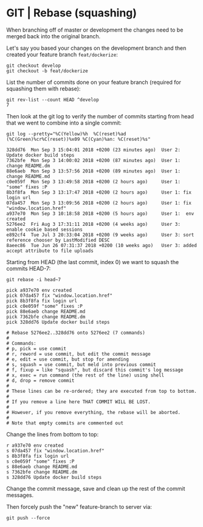 # GIT \| Rebase \(squashing\)

When branching off of master or development the changes need to be merged back into the original branch.

Let's say you based your changes on the development branch and then created your feature branch `feat/dockerize`:

```
git checkout develop
git checkout -b feat/dockerize
```

List the number of commits done on your feature branch \(required for squashing them with rebase\):

```
git rev-list --count HEAD ^develop
7
```

Then look at the git log to verify the number of commits starting from head that we went to combine into a single commit:

```
git log --pretty="%C(Yellow)%h  %C(reset)%ad (%C(Green)%cr%C(reset))%x09 %C(Cyan)%an: %C(reset)%s"

328dd76  Mon Sep 3 15:04:01 2018 +0200 (23 minutes ago)  User 2: Update docker build steps
7362bfe  Mon Sep 3 14:00:02 2018 +0200 (87 minutes ago)  User 1: change README.dm
88e6aeb  Mon Sep 3 13:57:56 2018 +0200 (89 minutes ago)  User 1: change README.md
c0e059f  Mon Sep 3 13:49:58 2018 +0200 (2 hours ago)     User 1: "some" fixes :P
8b3f8fa  Mon Sep 3 13:17:47 2018 +0200 (2 hours ago)     User 1: fix login url
07da457  Mon Sep 3 13:09:56 2018 +0200 (2 hours ago)     User 1: fix "window.location.href"
a937e70  Mon Sep 3 10:18:58 2018 +0200 (5 hours ago)     User 1:  env created
5276ee2  Fri Aug 3 17:31:11 2018 +0200 (4 weeks ago)     User 3: enable cookie based sessions
e892cf4  Tue Jul 3 20:33:04 2018 +0200 (9 weeks ago)     User 3: sort reference chooser by LastModified DESC
8aeec86  Tue Jun 26 07:31:37 2018 +0200 (10 weeks ago)   User 3: added accept attribute to file uploads
```

Starting from HEAD \(the last commit, index 0\) we want to squash the commits HEAD-7:

```
git rebase -i head~7

pick a937e70 env created
pick 07da457 fix "window.location.href"
pick 8b3f8fa fix login url
pick c0e059f "some" fixes :P
pick 88e6aeb change README.md
pick 7362bfe change README.dm
pick 328dd76 Update docker build steps

# Rebase 5276ee2..328dd76 onto 5276ee2 (7 commands)
#
# Commands:
# p, pick = use commit
# r, reword = use commit, but edit the commit message
# e, edit = use commit, but stop for amending
# s, squash = use commit, but meld into previous commit
# f, fixup = like "squash", but discard this commit's log message
# x, exec = run command (the rest of the line) using shell
# d, drop = remove commit
#
# These lines can be re-ordered; they are executed from top to bottom.
#
# If you remove a line here THAT COMMIT WILL BE LOST.
#
# However, if you remove everything, the rebase will be aborted.
#
# Note that empty commits are commented out
```

Change the lines from bottom to top:

```
r a937e70 env created
s 07da457 fix "window.location.href"
s 8b3f8fa fix login url
s c0e059f "some" fixes :P
s 88e6aeb change README.md
s 7362bfe change README.dm
s 328dd76 Update docker build steps
```

Change the commit message, save and clean up the rest of the commit messages.

Then forcely push the "new" feature-branch to server via:

```
git push --force
```



